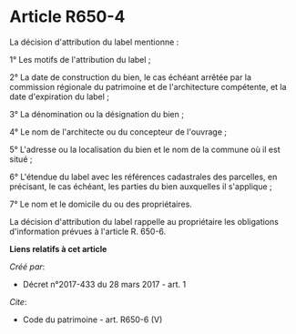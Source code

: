 # Article R650-4

La décision d'attribution du label mentionne : 

1° Les motifs de l'attribution du label ; 

2° La date de construction du bien, le cas échéant arrêtée par la commission régionale du patrimoine et de l'architecture
compétente, et la date d'expiration du label ; 

3° La dénomination ou la désignation du bien ; 

4° Le nom de l'architecte ou du concepteur de l'ouvrage ; 

5° L'adresse ou la localisation du bien et le nom de la commune où il est situé ; 

6° L'étendue du label avec les références cadastrales des parcelles, en précisant, le cas échéant, les parties du bien
auxquelles il s'applique ; 

7° Le nom et le domicile du ou des propriétaires. 

La décision d'attribution du label rappelle au propriétaire les obligations d'information prévues à l'article R. 650-6.

**Liens relatifs à cet article**

_Créé par_:

  - Décret n°2017-433 du 28 mars 2017 - art. 1

_Cite_:

  - Code du patrimoine - art. R650-6 (V)
